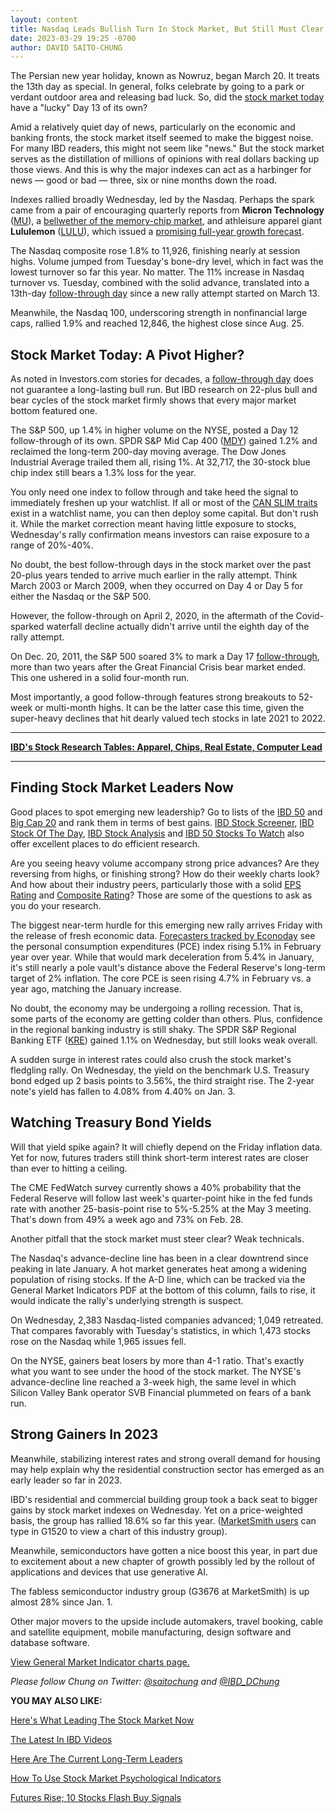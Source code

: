 ```yaml
---
layout: content
title: Nasdaq Leads Bullish Turn In Stock Market, But Still Must Clear These Potential Pitfalls
date: 2023-03-29 19:25 -0700
author: DAVID SAITO-CHUNG
---
```






The Persian new year holiday, known as Nowruz, began March 20. It treats the 13th day as special. In general, folks celebrate by going to a park or verdant outdoor area and releasing bad luck. So, did the [stock market today](https://research.investors.com/markettrend.aspx) have a "lucky" Day 13 of its own?




Amid a relatively quiet day of news, particularly on the economic and banking fronts, the stock market itself seemed to make the biggest noise. For many IBD readers, this might not seem like "news." But the stock market serves as the distillation of millions of opinions with real dollars backing up those views. And this is why the major indexes can act as a harbinger for news — good or bad — three, six or nine months down the road.


Indexes rallied broadly Wednesday, led by the Nasdaq. Perhaps the spark came from a pair of encouraging quarterly reports from **Micron Technology** ([MU](https://research.investors.com/quote.aspx?symbol=MU)), a [bellwether of the memory-chip market](https://www.investors.com/news/technology/mu-stock-micron-misses-quarterly-target/), and athleisure apparel giant **Lululemon** ([LULU](https://research.investors.com/quote.aspx?symbol=LULU)), which issued a [promising full-year growth forecast](https://www.investors.com/news/lululemon-earnings-q4-lulu-stock-margins-key/).


The Nasdaq composite rose 1.8% to 11,926, finishing nearly at session highs. Volume jumped from Tuesday's bone-dry level, which in fact was the lowest turnover so far this year. No matter. The 11% increase in Nasdaq turnover vs. Tuesday, combined with the solid advance, translated into a 13th-day [follow-through day](https://www.investors.com/how-to-invest/investors-corner/what-is-a-follow-through-day/) since a new rally attempt started on March 13.



Meanwhile, the Nasdaq 100, underscoring strength in nonfinancial large caps, rallied 1.9% and reached 12,846, the highest close since Aug. 25.


Stock Market Today: A Pivot Higher?
-----------------------------------


As noted in Investors.com stories for decades, a [follow-through day](https://www.investors.com/how-to-invest/investors-corner/what-is-a-follow-through-day/) does not guarantee a long-lasting bull run. But IBD research on 22-plus bull and bear cycles of the stock market firmly shows that every major market bottom featured one.


The S&P 500, up 1.4% in higher volume on the NYSE, posted a Day 12 follow-through of its own. SPDR S&P Mid Cap 400 ([MDY](https://research.investors.com/quote.aspx?symbol=MDY)) gained 1.2% and reclaimed the long-term 200-day moving average. The Dow Jones Industrial Average trailed them all, rising 1%. At 32,717, the 30-stock blue chip index still bears a 1.3% loss for the year.


You only need one index to follow through and take heed the signal to immediately freshen up your watchlist. If all or most of the [CAN SLIM traits](https://www.investors.com/how-to-invest/how-to-invest-in-stocks-investing-for-beginners/) exist in a watchlist name, you can then deploy some capital. But don't rush it. While the market correction meant having little exposure to stocks, Wednesday's rally confirmation means investors can raise exposure to a range of 20%-40%.


No doubt, the best follow-through days in the stock market over the past 20-plus years tended to arrive much earlier in the rally attempt. Think March 2003 or March 2009, when they occurred on Day 4 or Day 5 for either the Nasdaq or the S&P 500.


However, the follow-through on April 2, 2020, in the aftermath of the Covid-sparked waterfall decline actually didn't arrive until the eighth day of the rally attempt.


On Dec. 20, 2011, the S&P 500 soared 3% to mark a Day 17 [follow-through](https://www.investors.com/how-to-invest/investors-corner/follow-through-signals-market-uptrend/), more than two years after the Great Financial Crisis bear market ended. This one ushered in a solid four-month run.


Most importantly, a good follow-through features strong breakouts to 52-week or multi-month highs. It can be the latter case this time, given the super-heavy declines that hit dearly valued tech stocks in late 2021 to 2022.




---


[**IBD's Stock Research Tables: Apparel, Chips, Real Estate, Computer Lead**](https://www.investors.com/data-tables/ibd-smart-nyse-nasdaq-tables-mar-29-2023/)




---


Finding Stock Market Leaders Now
--------------------------------


Good places to spot emerging new leadership? Go to lists of the [IBD 50](https://research.investors.com/stock-lists/ibd-50/) and [Big Cap 20](https://research.investors.com/stock-lists/big-cap-20/) and rank them in terms of best gains. [IBD Stock Screener](https://ibdstockscreener.investors.com/), [IBD Stock Of The Day](https://www.investors.com/research/ibd-stock-of-the-day/), [IBD Stock Analysis](https://www.investors.com/category/research/ibd-stock-analysis/) and [IBD 50 Stocks To Watch](https://www.investors.com/research/ibd-50-growth-stocks-to-watch/) also offer excellent places to do efficient research.


Are you seeing heavy volume accompany strong price advances? Are they reversing from highs, or finishing strong? How do their weekly charts look? And how about their industry peers, particularly those with a solid [EPS Rating](https://www.investors.com/how-to-invest/investors-corner/eps-rating-is-key-to-picking-great-stocks/) and [Composite Rating](https://www.investors.com/how-to-invest/investors-corner/how-to-research-growth-stocks/)? Those are some of the questions to ask as you do your research.


The biggest near-term hurdle for this emerging new rally arrives Friday with the release of fresh economic data. [Forecasters tracked by Econoday](https://research.investors.com/economic-calendar/) see the personal consumption expenditures (PCE) index rising 5.1% in February year over year. While that would mark deceleration from 5.4% in January, it's still nearly a pole vault's distance above the Federal Reserve's long-term target of 2% inflation. The core PCE is seen rising 4.7% in February vs. a year ago, matching the January increase.



No doubt, the economy may be undergoing a rolling recession. That is, some parts of the economy are getting colder than others. Plus, confidence in the regional banking industry is still shaky. The SPDR S&P Regional Banking ETF ([KRE](https://research.investors.com/quote.aspx?symbol=KRE)) gained 1.1% on Wednesday, but still looks weak overall.


A sudden surge in interest rates could also crush the stock market's fledgling rally. On Wednesday, the yield on the benchmark U.S. Treasury bond edged up 2 basis points to 3.56%, the third straight rise. The 2-year note's yield has fallen to 4.08% from 4.40% on Jan. 3.


Watching Treasury Bond Yields
-----------------------------


Will that yield spike again? It will chiefly depend on the Friday inflation data. Yet for now, futures traders still think short-term interest rates are closer than ever to hitting a ceiling.


The CME FedWatch survey currently shows a 40% probability that the Federal Reserve will follow last week's quarter-point hike in the fed funds rate with another 25-basis-point rise to 5%-5.25% at the May 3 meeting. That's down from 49% a week ago and 73% on Feb. 28.


Another pitfall that the stock market must steer clear? Weak technicals.


The Nasdaq's advance-decline line has been in a clear downtrend since peaking in late January. A hot market generates heat among a widening population of rising stocks. If the A-D line, which can be tracked via the General Market Indicators PDF at the bottom of this column, fails to rise, it would indicate the rally's underlying strength is suspect.


On Wednesday, 2,383 Nasdaq-listed companies advanced; 1,049 retreated. That compares favorably with Tuesday's statistics, in which 1,473 stocks rose on the Nasdaq while 1,965 issues fell.


On the NYSE, gainers beat losers by more than 4-1 ratio. That's exactly what you want to see under the hood of the stock market. The NYSE's advance-decline line reached a 3-week high, the same level in which Silicon Valley Bank operator SVB Financial plummeted on fears of a bank run.


Strong Gainers In 2023
----------------------


Meanwhile, stabilizing interest rates and strong overall demand for housing may help explain why the residential construction sector has emerged as an early leader so far in 2023.


IBD's residential and commercial building group took a back seat to bigger gains by stock market indexes on Wednesday. Yet on a price-weighted basis, the group has rallied 18.6% so far this year. ([MarketSmith users](https://marketsmith.investors.com/?src=A012BF) can type in G1520 to view a chart of this industry group).


Meanwhile, semiconductors have gotten a nice boost this year, in part due to excitement about a new chapter of growth possibly led by the rollout of applications and devices that use generative AI.


The fabless semiconductor industry group (G3676 at MarketSmith) is up almost 28% since Jan. 1.


Other major movers to the upside include automakers, travel booking, cable and satellite equipment, mobile manufacturing, design software and database software.


[View General Market Indicator charts page.](https://www.investors.com/wp-content/uploads/2023/03/DailyGMI_032923.pdf)


*Please follow Chung on Twitter:* [*@saitochung*](https://twitter.com/SaitoChung) *and* [*@IBD\_DChung*](https://twitter.com/IBD_DChung)


**YOU MAY ALSO LIKE:**


[Here's What Leading The Stock Market Now](https://leaderboard.investors.com/#/leaders/leadersnearabuypoint)


[The Latest In IBD Videos](https://www.investors.com/ibd-videos)


[Here Are The Current Long-Term Leaders](https://www.investors.com/research/best-stocks-to-buy-now-long-term-stocks-ibd-long-term-leaders-list/)


[How To Use Stock Market Psychological Indicators](https://www.investors.com/how-to-invest/investors-corner/how-psychological-market-indicators-help-timing/)


[Futures Rise; 10 Stocks Flash Buy Signals](https://www.investors.com/market-trend/stock-market-today/dow-jones-futures-market-rally-picks-up-steam-10-stocks-flash-buy-signals/)




